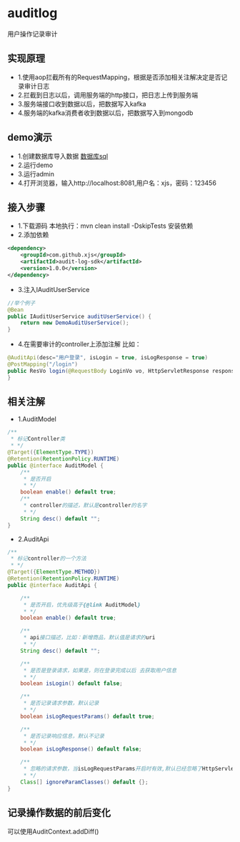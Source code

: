 # auditlog
用户操作记录审计

## 实现原理

- 1.使用aop拦截所有的RequestMapping，根据是否添加相关注解决定是否记录审计日志
- 2.拦截到日志以后，调用服务端的http接口，把日志上传到服务端
- 3.服务端接口收到数据以后，把数据写入kafka
- 4.服务端的kafka消费者收到数据以后，把数据写入到mongodb

## demo演示
- 1.创建数据库导入数据
[数据库sql](https://github.com/xjs1919/auditlog/blob/master/audit-log-demo/demo.sql)
- 2.运行demo
- 3.运行admin
- 4.打开浏览器，输入http://localhost:8081,用户名：xjs，密码：123456

## 接入步骤
- 1.下载源码
本地执行：mvn clean install -DskipTests 安装依赖
- 2.添加依赖
```xml
<dependency>
    <groupId>com.github.xjs</groupId>
    <artifactId>audit-log-sdk</artifactId>
    <version>1.0.0</version>
</dependency>
```
- 3.注入IAuditUserService
```java
//举个例子
@Bean
public IAuditUserService auditUserService() {
    return new DemoAuditUserService();
}
```
- 4.在需要审计的controller上添加注解
比如：
```java
@AuditApi(desc="用户登录", isLogin = true, isLogResponse = true)
@PostMapping("/login")
public ResVo login(@RequestBody LoginVo vo, HttpServletResponse response){
}
```

## 相关注解
- 1.AuditModel
```java
/**
 * 标记Controller类
 * */
@Target({ElementType.TYPE})
@Retention(RetentionPolicy.RUNTIME)
public @interface AuditModel {
    /**
     * 是否开启
     * */
    boolean enable() default true;
    /**
     * controller的描述，默认是controller的名字
     * */
    String desc() default "";
}
```

- 2.AuditApi
```java
/**
 * 标记controller的一个方法
 * */
@Target({ElementType.METHOD})
@Retention(RetentionPolicy.RUNTIME)
public @interface AuditApi {

    /**
     * 是否开启，优先级高于{@link AuditModel}
     * */
    boolean enable() default true;

    /**
     * api接口描述，比如：新增商品，默认值是请求的uri
     * */
    String desc() default "";

    /**
     * 是否是登录请求，如果是，则在登录完成以后 去获取用户信息
     * */
    boolean isLogin() default false;

    /**
     * 是否记录请求参数，默认记录
     * */
    boolean isLogRequestParams() default true;

    /**
     * 是否记录响应信息，默认不记录
     * */
    boolean isLogResponse() default false;

    /**
     * 忽略的请求参数，当isLogRequestParams开启时有效,默认已经忽略了HttpServletRequest、HttpServletResponse、Model、Multipart、Part
     * */
    Class[] ignoreParamClasses() default {};
}
```

## 记录操作数据的前后变化
可以使用AuditContext.addDiff()

